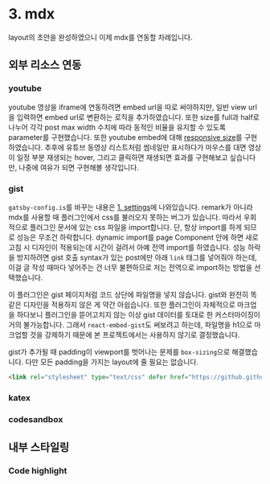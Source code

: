 #     3. mdx

layout의 초안을 완성하였으니 이제 mdx를 연동할 차례입니다.

##    외부 리소스 연동
###   youtube
youtube 영상을 iframe에 연동하려면 embed url을 따로 써야하지만, 일반 view url을 입력하면 embed url로 변환하는 로직을 추가하였습니다. 또한 size를 full과 half로 나누어 각각 post max width 수치에 따라 동적인 비율을 유지할 수 있도록 parameter를 구현했습니다. 또한 youtube embed에 대해 [responsive size](https://webclub.tistory.com/308)를 구현하였습니다.
추후에 유튜브 동영상 리스트처럼 썸네일만 표시하다가 마우스를 대면 영상이 일정 부분 재생되는 hover, 그리고 클릭하면 재생되면 효과를 구현해보고 싶습니다만, 나중에 여유가 되면 구현해볼 생각입니다.

###   gist
`gatsby-config.is`를 바꾸는 내용은 [1. settings](./1_settings.md)에 나와있습니다.
remark가 아니라 mdx를 사용할 때 플러그인에서 css를 불러오지 못하는 버그가 있습니다. 따라서 우회적으로 플러그인 문서에 있는 css 파일을 import합니다. 단, 항상 import를 하게 되므로 성능은 무조건 하락합니다. dynamic import를 page Component 안에 하면 새로 고침 시 디자인이 적용되는데 시간이 걸려서 아예 전역 import를 하였습니다. 성능 하락을 방지하려면 gist 호출 syntax가 있는 post에만 아래 `link` 태그를 넣어줘야 하는데, 이걸 글 작성 때마다 넣어주는 건 너무 불편하므로 저는 전역으로 import하는 방법을 선택했습니다.

이 플러그인은 gist 페이지처럼 코드 상단에 파일명을 넣지 않습니다. gist와 완전히 똑같은 디자인을 적용하지 않은 게 약간 아쉽습니다. 또한 플러그인이 자체적으로 마크업을 하다보니 플러그인을 뜯어고치지 않는 이상 gist 데이터를 토대로 한 커스터마이징이 거의 불가능합니다. 그래서 `react-embed-gist`도 써보려고 하는데, 파일명을 h1으로 마크업할 것을 강제하기 때문에 본 프로젝트에서는 사용하지 않기로 결정했습니다.

gist가 추가될 때 padding이 viewport를 벗어나는 문제를 `box-sizing`으로 해결했습니다. 다만 모든 padding을 가지는 layout에 줄 필요는 없습니다.

```html
<link rel="stylesheet" type="text/css" defer href="https://github.githubassets.com/assets/gist-embed-b3b573358bfc66d89e1e95dbf8319c09.css" />
```

###   katex

###   codesandbox


##    내부 스타일링
###   Code highlight
